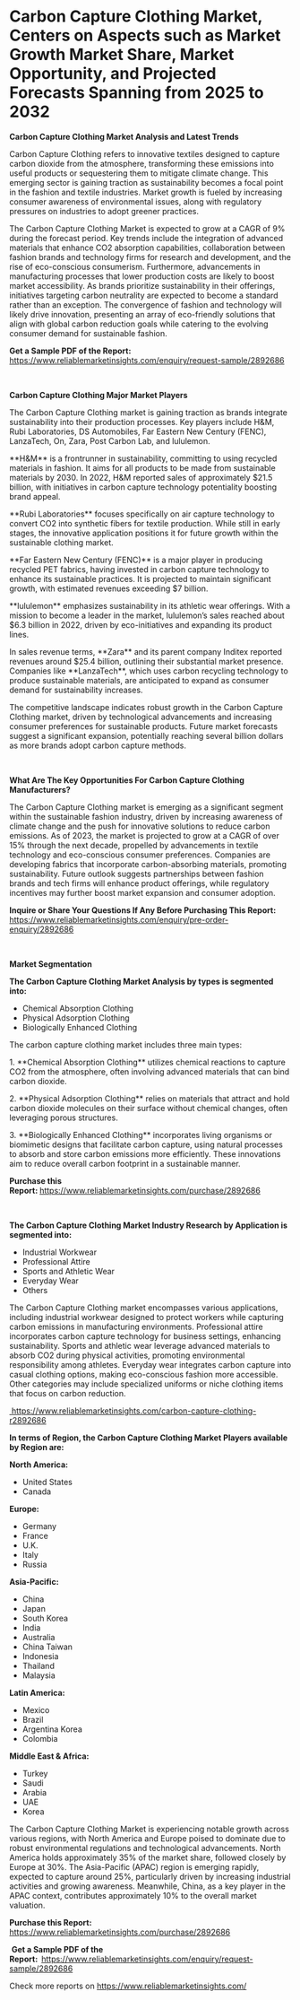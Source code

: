 <p><h1>Carbon Capture Clothing Market, Centers on Aspects such as Market Growth Market Share, Market Opportunity, and Projected Forecasts Spanning from 2025 to 2032</h1></p><p><strong>Carbon Capture Clothing Market Analysis and Latest Trends</strong></p>
<p><p>Carbon Capture Clothing refers to innovative textiles designed to capture carbon dioxide from the atmosphere, transforming these emissions into useful products or sequestering them to mitigate climate change. This emerging sector is gaining traction as sustainability becomes a focal point in the fashion and textile industries. Market growth is fueled by increasing consumer awareness of environmental issues, along with regulatory pressures on industries to adopt greener practices.</p><p>The Carbon Capture Clothing Market is expected to grow at a CAGR of 9% during the forecast period. Key trends include the integration of advanced materials that enhance CO2 absorption capabilities, collaboration between fashion brands and technology firms for research and development, and the rise of eco-conscious consumerism. Furthermore, advancements in manufacturing processes that lower production costs are likely to boost market accessibility. As brands prioritize sustainability in their offerings, initiatives targeting carbon neutrality are expected to become a standard rather than an exception. The convergence of fashion and technology will likely drive innovation, presenting an array of eco-friendly solutions that align with global carbon reduction goals while catering to the evolving consumer demand for sustainable fashion.</p></p>
<p><strong>Get a Sample PDF of the Report:&nbsp;</strong> <a href="https://www.reliablemarketinsights.com/enquiry/request-sample/2892686?utm_campaign=3064&utm_medium=2&utm_source=Github&utm_content=ia&utm_term=15032025&utm_id=carbon-capture-clothing">https://www.reliablemarketinsights.com/enquiry/request-sample/2892686</a></p>
<p>&nbsp;</p>
<p><strong>Carbon Capture Clothing Major Market Players</strong></p>
<p><p>The Carbon Capture Clothing market is gaining traction as brands integrate sustainability into their production processes. Key players include H&M, Rubi Laboratories, DS Automobiles, Far Eastern New Century (FENC), LanzaTech, On, Zara, Post Carbon Lab, and lululemon.</p><p>**H&M** is a frontrunner in sustainability, committing to using recycled materials in fashion. It aims for all products to be made from sustainable materials by 2030. In 2022, H&M reported sales of approximately $21.5 billion, with initiatives in carbon capture technology potentiality boosting brand appeal.</p><p>**Rubi Laboratories** focuses specifically on air capture technology to convert CO2 into synthetic fibers for textile production. While still in early stages, the innovative application positions it for future growth within the sustainable clothing market.</p><p>**Far Eastern New Century (FENC)** is a major player in producing recycled PET fabrics, having invested in carbon capture technology to enhance its sustainable practices. It is projected to maintain significant growth, with estimated revenues exceeding $7 billion.</p><p>**lululemon** emphasizes sustainability in its athletic wear offerings. With a mission to become a leader in the market, lululemon’s sales reached about $6.3 billion in 2022, driven by eco-initiatives and expanding its product lines.</p><p>In sales revenue terms, **Zara** and its parent company Inditex reported revenues around $25.4 billion, outlining their substantial market presence. Companies like **LanzaTech**, which uses carbon recycling technology to produce sustainable materials, are anticipated to expand as consumer demand for sustainability increases.</p><p>The competitive landscape indicates robust growth in the Carbon Capture Clothing market, driven by technological advancements and increasing consumer preferences for sustainable products. Future market forecasts suggest a significant expansion, potentially reaching several billion dollars as more brands adopt carbon capture methods.</p></p>
<p>&nbsp;</p>
<p><strong>What Are The Key Opportunities For Carbon Capture Clothing Manufacturers?</strong></p>
<p><p>The Carbon Capture Clothing market is emerging as a significant segment within the sustainable fashion industry, driven by increasing awareness of climate change and the push for innovative solutions to reduce carbon emissions. As of 2023, the market is projected to grow at a CAGR of over 15% through the next decade, propelled by advancements in textile technology and eco-conscious consumer preferences. Companies are developing fabrics that incorporate carbon-absorbing materials, promoting sustainability. Future outlook suggests partnerships between fashion brands and tech firms will enhance product offerings, while regulatory incentives may further boost market expansion and consumer adoption.</p></p>
<p><strong>Inquire or Share Your Questions If Any Before Purchasing This Report:</strong> <a href="https://www.reliablemarketinsights.com/enquiry/pre-order-enquiry/2892686?utm_campaign=3064&utm_medium=2&utm_source=Github&utm_content=ia&utm_term=15032025&utm_id=carbon-capture-clothing">https://www.reliablemarketinsights.com/enquiry/pre-order-enquiry/2892686</a></p>
<p>&nbsp;</p>
<p><strong>Market Segmentation</strong></p>
<p><strong>The Carbon Capture Clothing Market Analysis by types is segmented into:</strong></p>
<p><ul><li>Chemical Absorption Clothing</li><li>Physical Adsorption Clothing</li><li>Biologically Enhanced Clothing</li></ul></p>
<p><p>The carbon capture clothing market includes three main types: </p><p>1. **Chemical Absorption Clothing** utilizes chemical reactions to capture CO2 from the atmosphere, often involving advanced materials that can bind carbon dioxide.</p><p>2. **Physical Adsorption Clothing** relies on materials that attract and hold carbon dioxide molecules on their surface without chemical changes, often leveraging porous structures.</p><p>3. **Biologically Enhanced Clothing** incorporates living organisms or biomimetic designs that facilitate carbon capture, using natural processes to absorb and store carbon emissions more efficiently. These innovations aim to reduce overall carbon footprint in a sustainable manner.</p></p>
<p><strong>Purchase this Report:&nbsp;</strong><a href="https://www.reliablemarketinsights.com/purchase/2892686?utm_campaign=3064&utm_medium=2&utm_source=Github&utm_content=ia&utm_term=15032025&utm_id=carbon-capture-clothing">https://www.reliablemarketinsights.com/purchase/2892686</a></p>
<p>&nbsp;</p>
<p><strong>The Carbon Capture Clothing Market Industry Research by Application is segmented into:</strong></p>
<p><ul><li>Industrial Workwear</li><li>Professional Attire</li><li>Sports and Athletic Wear</li><li>Everyday Wear</li><li>Others</li></ul></p>
<p><p>The Carbon Capture Clothing market encompasses various applications, including industrial workwear designed to protect workers while capturing carbon emissions in manufacturing environments. Professional attire incorporates carbon capture technology for business settings, enhancing sustainability. Sports and athletic wear leverage advanced materials to absorb CO2 during physical activities, promoting environmental responsibility among athletes. Everyday wear integrates carbon capture into casual clothing options, making eco-conscious fashion more accessible. Other categories may include specialized uniforms or niche clothing items that focus on carbon reduction.</p></p>
<p><a href="https://www.reliablemarketinsights.com/carbon-capture-clothing-r2892686?utm_campaign=3064&utm_medium=2&utm_source=Github&utm_content=ia&utm_term=15032025&utm_id=carbon-capture-clothing">&nbsp;https://www.reliablemarketinsights.com/carbon-capture-clothing-r2892686</a></p>
<p><strong>In terms of Region, the Carbon Capture Clothing Market Players available by Region are:</strong></p>
<p>
    <p> <strong> North America: </strong>
        <ul>
            <li>United States</li>
            <li>Canada</li>
        </ul>
        </p> 
    <p> <strong> Europe: </strong>
        <ul>
            <li>Germany</li>
            <li>France</li>
            <li>U.K.</li>
            <li>Italy</li>
            <li>Russia</li>
        </ul>
        </p> 
    <p> <strong> Asia-Pacific: </strong>
        <ul>
            <li>China</li>
            <li>Japan</li>
            <li>South Korea</li>
            <li>India</li>
            <li>Australia</li>
            <li>China Taiwan</li>
            <li>Indonesia</li>
            <li>Thailand</li>
            <li>Malaysia</li>
        </ul>
        </p> 
    <p> <strong> Latin America: </strong>
        <ul>
            <li>Mexico</li>
            <li>Brazil</li>
            <li>Argentina Korea</li>
            <li>Colombia</li>
        </ul>
        </p> 
    <p> <strong> Middle East & Africa: </strong>
        <ul>
            <li>Turkey</li>
            <li>Saudi</li>
            <li>Arabia</li>
            <li>UAE</li>
            <li>Korea</li>
        </ul>
    </p>
    </p>
<p><p>The Carbon Capture Clothing Market is experiencing notable growth across various regions, with North America and Europe poised to dominate due to robust environmental regulations and technological advancements. North America holds approximately 35% of the market share, followed closely by Europe at 30%. The Asia-Pacific (APAC) region is emerging rapidly, expected to capture around 25%, particularly driven by increasing industrial activities and growing awareness. Meanwhile, China, as a key player in the APAC context, contributes approximately 10% to the overall market valuation.</p></p>
<p><strong>Purchase this Report: </strong><a href="https://www.reliablemarketinsights.com/purchase/2892686?utm_campaign=3064&utm_medium=2&utm_source=Github&utm_content=ia&utm_term=15032025&utm_id=carbon-capture-clothing">https://www.reliablemarketinsights.com/purchase/2892686</a></p>
<p>&nbsp;<strong>Get a Sample PDF of the Report:&nbsp;&nbsp;</strong><a href="https://www.reliablemarketinsights.com/enquiry/request-sample/2892686?utm_campaign=3064&utm_medium=2&utm_source=Github&utm_content=ia&utm_term=15032025&utm_id=carbon-capture-clothing">https://www.reliablemarketinsights.com/enquiry/request-sample/2892686</a></p>
<p><strong></strong></p>
<p>Check more reports on <a href="https://www.reliablemarketinsights.com/?utm_campaign=3064&utm_medium=2&utm_source=Github&utm_content=ia&utm_term=15032025&utm_id=carbon-capture-clothing">https://www.reliablemarketinsights.com/</a></p>